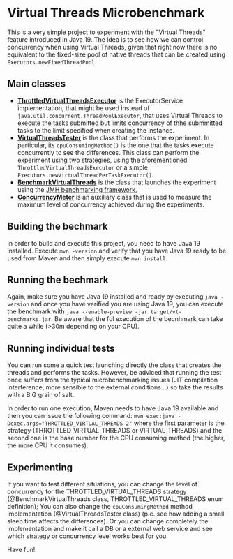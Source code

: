 
# Virtual Threads Microbenchmark
This is a very simple project to experiment with the "Virtual Threads" feature introduced in Java 19.
The idea is to see how we can control concurrency when using Virtual Threads, given that right now there is no equivalent to the fixed-size pool of native threads that can be created using `Executors.newFixedThreadPool`.

## Main classes
*  **[ThrottledVirtualThreadsExecutor](https://github.com/Verdoso/jmh-throttled-virtual-threads/blob/master/src/main/java/org/greeneyed/jmh_throttled_virtual_threads/ThrottledVirtualThreadsExecutor.java)** is the ExecutorService implementation, that might be used instead of `java.util.concurrent.ThreadPoolExecutor`, that uses Virtual Threads to execute the tasks submitted but limits concurrency of thhe submmitted tasks to the limit specified when creating the instance.
*  **[VirtualThreadsTester](https://github.com/Verdoso/jmh-throttled-virtual-threads/blob/master/src/main/java/org/greeneyed/jmh_throttled_virtual_threads/VirtualThreadsTester.java)** is the class that performs the experiment. In particular, its `cpuConsumingMethod()` is the one that the tasks execute concurrently to see the differences. This class can perform the experiment using two strategies, using the aforementioned `ThrottledVirtualThreadsExecutor` or a simple `Executors.newVirtualThreadPerTaskExecutor()`.
*  **[BenchmarkVirtualThreads](https://github.com/Verdoso/jmh-throttled-virtual-threads/blob/master/src/main/java/org/greeneyed/jmh_throttled_virtual_threads/BenchmarkVirtualThreads.java)** is the class that launches the experiment using the [JMH benchmarking framework.](https://github.com/openjdk/jmh)
*  **[ConcurrencyMeter](https://github.com/Verdoso/jmh-throttled-virtual-threads/blob/master/src/main/java/org/greeneyed/jmh_throttled_virtual_threads/ConcurrencyMeter.java)** is an auxiliary class that is used to measure the maximum level of concurrency achieved during the experiments.

## Building the bechmark
In order to build and execute this project, you need to have Java 19 installed. Execute `mvn -version` and verify that you have Java 19 ready to be used from Maven and then simply execute `mvn install`.

## Running the bechmark
Again, make sure you have Java 19 installed and ready by executing `java -version` and once you have verified you are using Java 19, you can execute the benchmark with `java --enable-preview -jar target/vt-benchmarks.jar`. Be aware that the ful execution of the becnhmark can take quite a while (>30m depending on your CPU).

## Running individual tests
You can run some a quick test launching directly the class that creates the threads and performs the tasks. However, be adviced that running the test once suffers from the typical microbenchmarking issues (JIT compilation interference, more sensible to the external conditions...) so take the results with a BIG grain of salt.

In order to run one execution, Maven needs to have Java 19 available and then you can issue the following command:
`mvn exec:java -Dexec.args="THROTTLED_VIRTUAL_THREADS 2"`
where the first parameter is the strategy (THROTTLED_VIRTUAL_THREADS or VIRTUAL_THREADS) and the second one is the base number for the CPU consuming method (the higher, the more CPU it consumes).

## Experimenting
If you want to test different situations, you can change the level of concurrency for the THROTTLED_VIRTUAL_THREADS strategy (@BenchmarkVirtualThreads class, THROTTLED_VIRTUAL_THREADS enum definition); You can also change the `cpuConsumingMethod` method implementation (@VirtualThreadsTester class) (p.e. see how adding a small sleep time affects the differences). Or you can change completely the implementation and make it call a DB or a external web service and see which strategy or concurrency level works best for you.

Have fun!